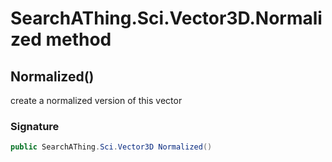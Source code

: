 # SearchAThing.Sci.Vector3D.Normalized method
## Normalized()
create a normalized version of this vector

### Signature
```csharp
public SearchAThing.Sci.Vector3D Normalized()
```
